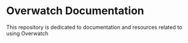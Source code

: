 # Overwatch Documentation

This repository is dedicated to documentation and resources related to using Overwatch
